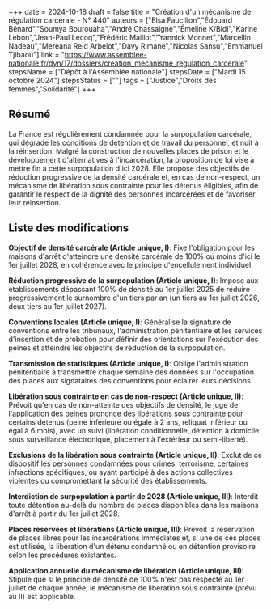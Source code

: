 +++
date = 2024-10-18
draft = false
title = "Création d'un mécanisme de régulation carcérale - N° 440"
auteurs = ["Elsa Faucillon","Édouard Bénard","Soumya Bourouaha","André Chassaigne","Émeline K/Bidi","Karine Lebon","Jean-Paul Lecoq","Frédéric Maillot","Yannick Monnet","Marcellin Nadeau","Mereana Reid Arbelot","Davy Rimane","Nicolas Sansu","Emmanuel Tjibaou"]
link = "https://www.assemblee-nationale.fr/dyn/17/dossiers/creation_mecanisme_regulation_carcerale"
stepsName = ["Dépôt à l'Assemblée nationale"]
stepsDate = ["Mardi 15 octobre 2024"]
stepsStatus = [""]
tags = ["Justice","Droits des femmes","Solidarité"]
+++

## Résumé

La France est régulièrement condamnée pour la surpopulation carcérale, qui dégrade les conditions de détention et de travail du personnel, et nuit à la réinsertion. Malgré la construction de nouvelles places de prison et le développement d'alternatives à l'incarcération, la proposition de loi vise à mettre fin à cette surpopulation d'ici 2028. Elle propose des objectifs de réduction progressive de la densité carcérale et, en cas de non-respect, un mécanisme de libération sous contrainte pour les détenus éligibles, afin de garantir le respect de la dignité des personnes incarcérées et de favoriser leur réinsertion.

## Liste des modifications

**Objectif de densité carcérale (Article unique, I)**: Fixe l'obligation pour les maisons d'arrêt d'atteindre une densité carcérale de 100% ou moins d'ici le 1er juillet 2028, en cohérence avec le principe d'encellulement individuel.

**Réduction progressive de la surpopulation (Article unique, I)**: Impose aux établissements dépassant 100% de densité au 1er juillet 2025 de réduire progressivement le surnombre d'un tiers par an (un tiers au 1er juillet 2026, deux tiers au 1er juillet 2027).

**Conventions locales (Article unique, I)**: Généralise la signature de conventions entre les tribunaux, l'administration pénitentiaire et les services d'insertion et de probation pour définir des orientations sur l'exécution des peines et atteindre les objectifs de réduction de la surpopulation.

**Transmission de statistiques (Article unique, I)**: Oblige l'administration pénitentiaire à transmettre chaque semaine des données sur l'occupation des places aux signataires des conventions pour éclairer leurs décisions.

**Libération sous contrainte en cas de non-respect (Article unique, II)**: Prévoit qu'en cas de non-atteinte des objectifs de densité, le juge de l'application des peines prononce des libérations sous contrainte pour certains détenus (peine inférieure ou égale à 2 ans, reliquat inférieur ou égal à 6 mois), avec un suivi (libération conditionnelle, détention à domicile sous surveillance électronique, placement à l'extérieur ou semi-liberté).

**Exclusions de la libération sous contrainte (Article unique, II)**: Exclut de ce dispositif les personnes condamnées pour crimes, terrorisme, certaines infractions spécifiques, ou ayant participé à des actions collectives violentes ou compromettant la sécurité des établissements.

**Interdiction de surpopulation à partir de 2028 (Article unique, III)**: Interdit toute détention au-delà du nombre de places disponibles dans les maisons d'arrêt à partir du 1er juillet 2028.

**Places réservées et libérations (Article unique, III)**: Prévoit la réservation de places libres pour les incarcérations immédiates et, si une de ces places est utilisée, la libération d'un détenu condamné ou en détention provisoire selon les procédures existantes.

**Application annuelle du mécanisme de libération (Article unique, III)**: Stipule que si le principe de densité de 100% n'est pas respecté au 1er juillet de chaque année, le mécanisme de libération sous contrainte (prévu au II) est applicable.
